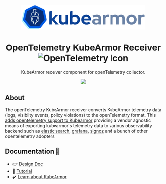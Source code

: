 <div align="center">
<img src="https://github.com/kubearmor/KubeArmor/blob/main/.gitbook/assets/logo.png" width="400"/>
  
  
<br />
    <h1>OpenTelemetry KubeArmor Receiver <img src="https://opentelemetry.io/img/logos/opentelemetry-logo-nav.png" alt="OpenTelemetry Icon" width="45" height=""></h1>
  <p>
KubeArmor receiver component for openTelemetry collector.

</p>
<a href="https://join.slack.com/t/kubearmor/shared_invite/zt-1ltmqdbc6-rSHw~LM6MesZZasmP2hAcA"><img src="https://img.shields.io/badge/Join%20Our%20Community-Slack-blue" height="auto" width="auto" /></a>
</div>



## About

The openTelemetry KubeArmor receiver converts KubeArmor telemetry data (logs, visibilty events, policy violations) to the openTelemetry format. This [adds opentelemetry support to Kubearmor](https://github.com/kubearmor/KubeArmor/issues/894)
providing a vendor agnostic means of exporting kubearmor's telemetry data to various observability backend such as [elastic search](https://www.elastic.co/guide/en/apm/guide/current/open-telemetry-direct.html#connect-open-telemetry-collector), [grafana](https://grafana.com/docs/opentelemetry/collector/), [signoz](https://signoz.io/blog/opentelemetry-apm/) and a bunch of other [opentelemetry adopters](https://github.com/open-telemetry/community/blob/main/ADOPTERS.md)!

## Documentation :notebook:

* :point_right: [Design Doc](DESIGNDOC.md)
* :dart: [Tutorial](example/tutorial.md)
* :heavy_check_mark: [Learn about KubeArmor](https://github.com/kubearmor/KubeArmor#readme)

<!-- ## License

[MIT](https://github.com/iamrajiv/opentelemetry-grpc-gateway-boilerplate/blob/main/LICENSE) -->


